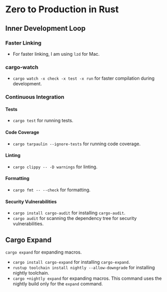 # Zero to Production in Rust

## Inner Development Loop

### Faster Linking

- For faster linking, I am using `lzd` for Mac.

### cargo-watch

- `cargo watch -x check -x test -x run` for faster compilation during development.

### Continuous Integration

#### Tests

- `cargo test` for running tests.

#### Code Coverage

- `cargo tarpaulin --ignore-tests` for running code coverage.

#### Linting

- `cargo clippy -- -D warnings` for linting.

#### Formatting

- `cargo fmt -- --check` for formatting.

#### Security Vulnerabilities

- `cargo install cargo-audit` for installing `cargo-audit`.
- `cargo audit` for scanning the dependency tree for security vulnerabilities.

## Cargo Expand

`cargo expand` for expanding macros.

- `cargo install cargo-expand` for installing `cargo-expand`.
- `rustup toolchain install nightly --allow-downgrade` for installing nightly toolchain.
- `cargo +nightly expand` for expanding macros. This command uses the nightly build only for the `expand` command.
